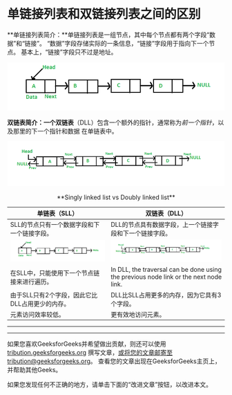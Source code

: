 # 单链接列表和双链接列表之间的区别

**单链接列表简介：**单链接列表是一组节点，其中每个节点都有两个字段“数据”和“链接”。 “数据”字段存储实际的一条信息，“链接”字段用于指向下一个节点。 基本上，“链接”字段只不过是地址。

[![linkedlist](img/d97a233bf3c89e80c46e6a3193e851d6.png)](https://media.geeksforgeeks.org/wp-content/cdn-uploads/gq/2013/03/Linkedlist.png)

**双链表简介：**一个**双链表**（DLL）包含一个额外的指针，通常称为*前一个指针*，以及那里的下一个指针和数据 在单链表中。

[![dll](img/1fac4717827a04f080fae80f8fd57fe7.png)](https://media.geeksforgeeks.org/wp-content/cdn-uploads/gq/2014/03/DLL1.png)

<center>**Singly linked list vs Doubly linked list**</center>

| 单链表（SLL） | 双链表（DLL） |
| --- | --- |
| SLL的节点只有一个数据字段和下一个链接字段。 | DLL的节点具有数据字段，上一个链接字段和下一个链接字段。 |
| [![linkedlist](img/d97a233bf3c89e80c46e6a3193e851d6.png)](https://media.geeksforgeeks.org/wp-content/cdn-uploads/gq/2013/03/Linkedlist.png) | [![dll](img/1fac4717827a04f080fae80f8fd57fe7.png)](https://media.geeksforgeeks.org/wp-content/cdn-uploads/gq/2014/03/DLL1.png) |
| 在SLL中，只能使用下一个节点链接来进行遍历。 | In DLL, the traversal can be done using the previous node link or the next node link. |  |
| 由于SLL只有2个字段，因此它比DLL占用更少的内存。 | DLL比SLL占用更多的内存，因为它具有3个字段。 |
| 元素访问效率较低。 | 更有效地访问元素。 |



* * *

* * *

如果您喜欢GeeksforGeeks并希望做出贡献，则还可以使用 [tribution.geeksforgeeks.org](https://contribute.geeksforgeeks.org/) 撰写文章，或将您的文章邮寄至tribution@geeksforgeeks.org。 查看您的文章出现在GeeksforGeeks主页上，并帮助其他Geeks。

如果您发现任何不正确的地方，请单击下面的“改进文章”按钮，以改进本文。